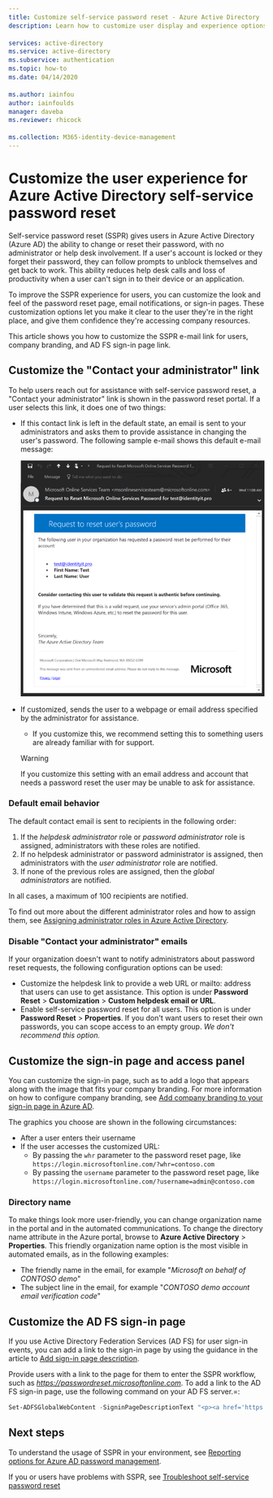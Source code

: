 ```yaml
---
title: Customize self-service password reset - Azure Active Directory
description: Learn how to customize user display and experience options for Azure AD self-service password reset

services: active-directory
ms.service: active-directory
ms.subservice: authentication
ms.topic: how-to
ms.date: 04/14/2020

ms.author: iainfou
author: iainfoulds
manager: daveba
ms.reviewer: rhicock

ms.collection: M365-identity-device-management
---
```

# Customize the user experience for Azure Active Directory self-service password reset

Self-service password reset (SSPR) gives users in Azure Active Directory (Azure AD) the ability to change or reset their password, with no administrator or help desk involvement. If a user's account is locked or they forget their password, they can follow prompts to unblock themselves and get back to work. This ability reduces help desk calls and loss of productivity when a user can't sign in to their device or an application.

To improve the SSPR experience for users, you can customize the look and feel of the password reset page, email notifications, or sign-in pages. These customization options let you make it clear to the user they're in the right place, and give them confidence they're accessing company resources.
    
This article shows you how to customize the SSPR e-mail link for users, company branding, and AD FS sign-in page link.

## Customize the "Contact your administrator" link

To help users reach out for assistance with self-service password reset, a "Contact your administrator" link is shown in the password reset portal. If a user selects this link, it does one of two things:

* If this contact link is left in the default state, an email is sent to your administrators and asks them to provide assistance in changing the user's password. The following sample e-mail shows this default e-mail message:

    ![Sample request to reset email sent to administrator](./media/howto-sspr-customization/sspr-contact-admin.png)

* If customized, sends the user to a webpage or email address specified by the administrator for assistance.
    * If you customize this, we recommend setting this to something users are already familiar with for support.

    > [!WARNING]
    > If you customize this setting with an email address and account that needs a password reset the user may be unable to ask for assistance.

### Default email behavior

The default contact email is sent to recipients in the following order:

1. If the *helpdesk administrator* role or *password administrator* role is assigned, administrators with these roles are notified.
1. If no helpdesk administrator or password administrator is assigned, then administrators with the *user administrator* role are notified.
1. If none of the previous roles are assigned, then the *global administrators* are notified.

In all cases, a maximum of 100 recipients are notified.

To find out more about the different administrator roles and how to assign them, see [Assigning administrator roles in Azure Active Directory](../users-groups-roles/directory-assign-admin-roles.md).

### Disable "Contact your administrator" emails

If your organization doesn't want to notify administrators about password reset requests, the following configuration options can be used:

* Customize the helpdesk link to provide a web URL or mailto: address that users can use to get assistance. This option is under **Password Reset** > **Customization** > **Custom helpdesk email or URL**.
* Enable self-service password reset for all users. This option is under **Password Reset** > **Properties**. If you don't want users to reset their own passwords, you can scope access to an empty group. *We don't recommend this option.*

## Customize the sign-in page and access panel

You can customize the sign-in page, such as to add a logo that appears along with the image that fits your company branding. For more information on how to configure company branding, see [Add company branding to your sign-in page in Azure AD](../fundamentals/customize-branding.md).

The graphics you choose are shown in the following circumstances:

* After a user enters their username
* If the user accesses the customized URL:
   * By passing the `whr` parameter to the password reset page, like `https://login.microsoftonline.com/?whr=contoso.com`
   * By passing the `username` parameter to the password reset page, like `https://login.microsoftonline.com/?username=admin@contoso.com`

### Directory name

To make things look more user-friendly, you can change organization name in the portal and in the automated communications. To change the directory name attribute in the Azure portal, browse to **Azure Active Directory** > **Properties**. This friendly organization name option is the most visible in automated emails, as in the following examples:

* The friendly name in the email, for example "*Microsoft on behalf of CONTOSO demo*"
* The subject line in the email, for example "*CONTOSO demo account email verification code*"

## Customize the AD FS sign-in page

If you use Active Directory Federation Services (AD FS) for user sign-in events, you can add a link to the sign-in page by using the guidance in the article to [Add sign-in page description](/windows-server/identity/ad-fs/operations/add-sign-in-page-description).

Provide users with a link to the page for them to enter the SSPR workflow, such as *https://passwordreset.microsoftonline.com*. To add a link to the AD FS sign-in page, use the following command on your AD FS server.=:

``` powershell
Set-ADFSGlobalWebContent -SigninPageDescriptionText "<p><a href='https://passwordreset.microsoftonline.com' target='_blank'>Can't access your account?</a></p>"
```

## Next steps

To understand the usage of SSPR in your environment, see [Reporting options for Azure AD password management](howto-sspr-reporting.md).

If you or users have problems with SSPR, see [Troubleshoot self-service password reset](active-directory-passwords-troubleshoot.md)
